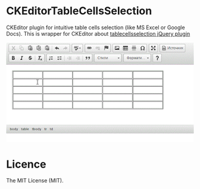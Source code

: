 # CKEditorTableCellsSelection
CKEditor plugin for intuitive table cells selection (like MS Excel or Google Docs).
This is wrapper for CKEditor about [tablecellsselection jQuery plugin](https://github.com/likemusic/tablecellsselection)

![CKEditorTableCellsSelection](ckeditortablecellsselection.gif)

# Licence
The MIT License (MIT).
